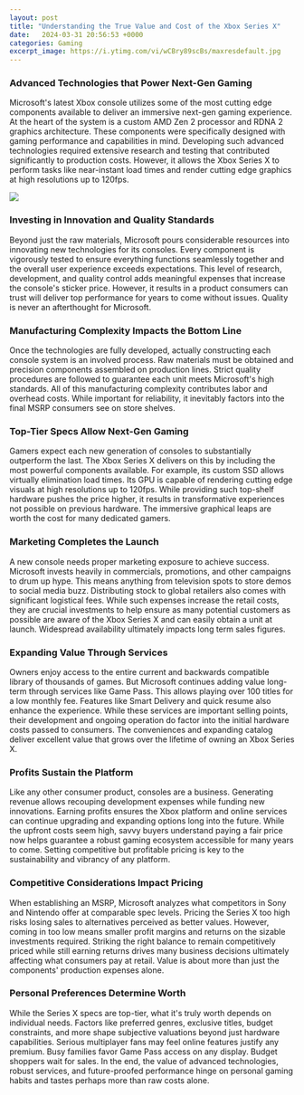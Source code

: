 ```yaml
---
layout: post
title: "Understanding the True Value and Cost of the Xbox Series X"
date:   2024-03-31 20:56:53 +0000
categories: Gaming
excerpt_image: https://i.ytimg.com/vi/wCBry89scBs/maxresdefault.jpg
---
```


### Advanced Technologies that Power Next-Gen Gaming
Microsoft's latest Xbox console utilizes some of the most cutting edge components available to deliver an immersive next-gen gaming experience. At the heart of the system is a custom AMD Zen 2 processor and RDNA 2 graphics architecture. These components were specifically designed with gaming performance and capabilities in mind. Developing such advanced technologies required extensive research and testing that contributed significantly to production costs. However, it allows the Xbox Series X to perform tasks like near-instant load times and render cutting edge graphics at high resolutions up to 120fps.

![](https://i.ytimg.com/vi/wCBry89scBs/maxresdefault.jpg)
### Investing in Innovation and Quality Standards  
Beyond just the raw materials, Microsoft pours considerable resources into innovating new technologies for its consoles. Every component is vigorously tested to ensure everything functions seamlessly together and the overall user experience exceeds expectations. This level of research, development, and quality control adds meaningful expenses that increase the console's sticker price. However, it results in a product consumers can trust will deliver top performance for years to come without issues. Quality is never an afterthought for Microsoft.
### Manufacturing Complexity Impacts the Bottom Line
Once the technologies are fully developed, actually constructing each console system is an involved process. Raw materials must be obtained and precision components assembled on production lines. Strict quality procedures are followed to guarantee each unit meets Microsoft's high standards. All of this manufacturing complexity contributes labor and overhead costs. While important for reliability, it inevitably factors into the final MSRP consumers see on store shelves. 
### Top-Tier Specs Allow Next-Gen Gaming
Gamers expect each new generation of consoles to substantially outperform the last. The Xbox Series X delivers on this by including the most powerful components available. For example, its custom SSD allows virtually elimination load times. Its GPU is capable of rendering cutting edge visuals at high resolutions up to 120fps. While providing such top-shelf hardware pushes the price higher, it results in transformative experiences not possible on previous hardware. The immersive graphical leaps are worth the cost for many dedicated gamers.
### Marketing Completes the Launch
A new console needs proper marketing exposure to achieve success. Microsoft invests heavily in commercials, promotions, and other campaigns to drum up hype. This means anything from television spots to store demos to social media buzz. Distributing stock to global retailers also comes with significant logistical fees. While such expenses increase the retail costs, they are crucial investments to help ensure as many potential customers as possible are aware of the Xbox Series X and can easily obtain a unit at launch. Widespread availability ultimately impacts long term sales figures. 
### Expanding Value Through Services
Owners enjoy access to the entire current and backwards compatible library of thousands of games. But Microsoft continues adding value long-term through services like Game Pass. This allows playing over 100 titles for a low monthly fee. Features like Smart Delivery and quick resume also enhance the experience. While these services are important selling points, their development and ongoing operation do factor into the initial hardware costs passed to consumers. The conveniences and expanding catalog deliver excellent value that grows over the lifetime of owning an Xbox Series X.
### Profits Sustain the Platform  
Like any other consumer product, consoles are a business. Generating revenue allows recouping development expenses while funding new innovations. Earning profits ensures the Xbox platform and online services can continue upgrading and expanding options long into the future. While the upfront costs seem high, savvy buyers understand paying a fair price now helps guarantee a robust gaming ecosystem accessible for many years to come. Setting competitive but profitable pricing is key to the sustainability and vibrancy of any platform.
### Competitive Considerations Impact Pricing 
When establishing an MSRP, Microsoft analyzes what competitors in Sony and Nintendo offer at comparable spec levels. Pricing the Series X too high risks losing sales to alternatives perceived as better values. However, coming in too low means smaller profit margins and returns on the sizable investments required. Striking the right balance to remain competitively priced while still earning returns drives many business decisions ultimately affecting what consumers pay at retail. Value is about more than just the components' production expenses alone.
### Personal Preferences Determine Worth
While the Series X specs are top-tier, what it's truly worth depends on individual needs. Factors like preferred genres, exclusive titles, budget constraints, and more shape subjective valuations beyond just hardware capabilities. Serious multiplayer fans may feel online features justify any premium. Busy families favor Game Pass access on any display. Budget shoppers wait for sales. In the end, the value of advanced technologies, robust services, and future-proofed performance hinge on personal gaming habits and tastes perhaps more than raw costs alone.